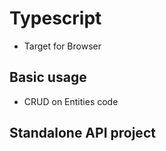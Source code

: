 # Typescript

- Target for Browser

## Basic usage
- CRUD on Entities code

## Standalone API project